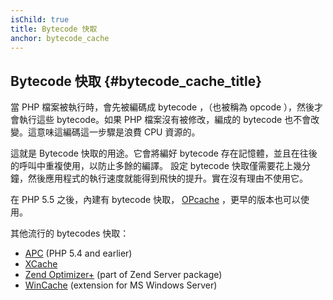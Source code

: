 ```yaml
---
isChild: true
title: Bytecode 快取
anchor: bytecode_cache
---
```


## Bytecode 快取 {#bytecode_cache_title}

當 PHP 檔案被執行時，會先被編碼成 bytecode ，（也被稱為 opcode ），然後才會執行這些 bytecode。如果 PHP 檔案沒有被修改，編成的 bytecode 也不會改變。這意味這編碼這一步驟是浪費 CPU 資源的。

這就是 Bytecode 快取的用途。它會將編好 bytecode 存在記憶體，並且在往後的呼叫中重複使用，以防止多餘的編譯。
設定 bytecode 快取僅需要花上幾分鐘，然後應用程式的執行速度就能得到飛快的提升。實在沒有理由不使用它。

在 PHP 5.5 之後，內建有 bytecode 快取， [OPcache](http://php.net/manual/en/book.opcache.php) ，更早的版本也可以使用。

其他流行的 bytecodes 快取：

* [APC](http://php.net/manual/en/book.apc.php) (PHP 5.4 and earlier)
* [XCache](http://xcache.lighttpd.net/)
* [Zend Optimizer+](http://www.zend.com/products/server/) (part of Zend Server package)
* [WinCache](http://www.iis.net/download/wincacheforphp) (extension for MS Windows Server)
